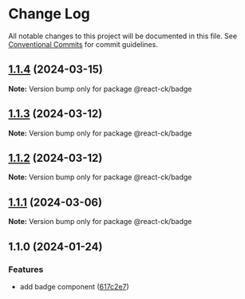 # Change Log

All notable changes to this project will be documented in this file.
See [Conventional Commits](https://conventionalcommits.org) for commit guidelines.

## [1.1.4](https://github.com/abelflopes/react-ck/compare/@react-ck/badge@1.1.3...@react-ck/badge@1.1.4) (2024-03-15)

**Note:** Version bump only for package @react-ck/badge





## [1.1.3](https://github.com/abelflopes/react-ck/compare/@react-ck/badge@1.1.2...@react-ck/badge@1.1.3) (2024-03-12)

**Note:** Version bump only for package @react-ck/badge





## [1.1.2](https://github.com/abelflopes/react-ck/compare/@react-ck/badge@1.1.1...@react-ck/badge@1.1.2) (2024-03-12)

**Note:** Version bump only for package @react-ck/badge





## [1.1.1](https://github.com/abelflopes/react-ck/compare/@react-ck/badge@1.1.0...@react-ck/badge@1.1.1) (2024-03-06)

**Note:** Version bump only for package @react-ck/badge





## 1.1.0 (2024-01-24)


### Features

* add badge component ([617c2e7](https://github.com/abelflopes/react-ck/commit/617c2e7a8d3fbb7addd47b27f7335632562ca308))

